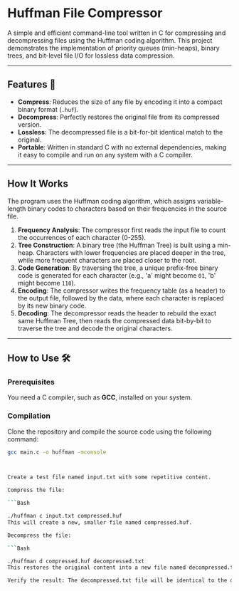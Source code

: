 
# Huffman File Compressor

A simple and efficient command-line tool written in C for compressing and decompressing files using the Huffman coding algorithm. This project demonstrates the implementation of priority queues (min-heaps), binary trees, and bit-level file I/O for lossless data compression.

***

## Features 🚀

* **Compress**: Reduces the size of any file by encoding it into a compact binary format (`.huf`).
* **Decompress**: Perfectly restores the original file from its compressed version.
* **Lossless**: The decompressed file is a bit-for-bit identical match to the original.
* **Portable**: Written in standard C with no external dependencies, making it easy to compile and run on any system with a C compiler.

***

## How It Works

The program uses the Huffman coding algorithm, which assigns variable-length binary codes to characters based on their frequencies in the source file.

1.  **Frequency Analysis**: The compressor first reads the input file to count the occurrences of each character (0-255).
2.  **Tree Construction**: A binary tree (the Huffman Tree) is built using a min-heap. Characters with lower frequencies are placed deeper in the tree, while more frequent characters are placed closer to the root.
3.  **Code Generation**: By traversing the tree, a unique prefix-free binary code is generated for each character (e.g., 'a' might become `01`, 'b' might become `110`).
4.  **Encoding**: The compressor writes the frequency table (as a header) to the output file, followed by the data, where each character is replaced by its new binary code.
5.  **Decoding**: The decompressor reads the header to rebuild the exact same Huffman Tree, then reads the compressed data bit-by-bit to traverse the tree and decode the original characters.

***

## How to Use 🛠️

### Prerequisites

You need a C compiler, such as **GCC**, installed on your system.

### Compilation

Clone the repository and compile the source code using the following command:

```bash
gcc main.c -o huffman -mconsole



Create a test file named input.txt with some repetitive content.

Compress the file:

```Bash

./huffman c input.txt compressed.huf
This will create a new, smaller file named compressed.huf.

Decompress the file:

```Bash

./huffman d compressed.huf decompressed.txt
This restores the original content into a new file named decompressed.txt.

Verify the result: The decompressed.txt file will be identical to the original input.txt.
